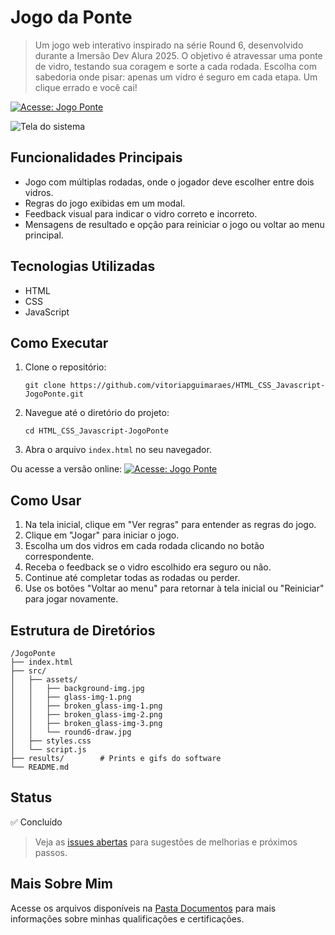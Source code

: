 # Jogo da Ponte

> Um jogo web interativo inspirado na série Round 6, desenvolvido durante a Imersão Dev Alura 2025. O objetivo é atravessar uma ponte de vidro, testando sua coragem e sorte a cada rodada. Escolha com sabedoria onde pisar: apenas um vidro é seguro em cada etapa. Um clique errado e você cai!

[![Acesse: Jogo Ponte](https://img.shields.io/badge/-Acesse:%20Jogo%20Ponte-000000?style=for-the-badge)](https://vitoriapguimaraes.github.io/HTML_CSS_Javascript-JogoPonte/)

![Tela do sistema](https://github.com/vitoriapguimaraes/HTML_CSS_Javascript-JogoPonte/blob/dev/results/game.gif)

## Funcionalidades Principais

- Jogo com múltiplas rodadas, onde o jogador deve escolher entre dois vidros.
- Regras do jogo exibidas em um modal.
- Feedback visual para indicar o vidro correto e incorreto.
- Mensagens de resultado e opção para reiniciar o jogo ou voltar ao menu principal.

## Tecnologias Utilizadas

- HTML
- CSS
- JavaScript

## Como Executar

1. Clone o repositório:
   ```
   git clone https://github.com/vitoriapguimaraes/HTML_CSS_Javascript-JogoPonte.git
   ```
2. Navegue até o diretório do projeto:
   ```
   cd HTML_CSS_Javascript-JogoPonte
   ```
3. Abra o arquivo `index.html` no seu navegador.

Ou acesse a versão online:
[![Acesse: Jogo Ponte](https://img.shields.io/badge/-Acesse:%20Jogo%20Ponte-000000?style=for-the-badge)](https://vitoriapguimaraes.github.io/HTML_CSS_Javascript-JogoPonte/)

## Como Usar

1. Na tela inicial, clique em "Ver regras" para entender as regras do jogo.
2. Clique em "Jogar" para iniciar o jogo.
3. Escolha um dos vidros em cada rodada clicando no botão correspondente.
4. Receba o feedback se o vidro escolhido era seguro ou não.
5. Continue até completar todas as rodadas ou perder.
6. Use os botões "Voltar ao menu" para retornar à tela inicial ou "Reiniciar" para jogar novamente.

## Estrutura de Diretórios

```
/JogoPonte
├── index.html
├── src/
│   ├── assets/
│   │   ├── background-img.jpg
│   │   ├── glass-img-1.png
│   │   ├── broken_glass-img-1.png
│   │   ├── broken_glass-img-2.png
│   │   ├── broken_glass-img-3.png
│   │   └── round6-draw.jpg
│   ├── styles.css
│   └── script.js
├── results/        # Prints e gifs do software
└── README.md
```

## Status

✅ Concluído

> Veja as [issues abertas](https://github.com/vitoriapguimaraes/HTML_CSS_Javascript-JogoPonte/issues) para sugestões de melhorias e próximos passos.

## Mais Sobre Mim

Acesse os arquivos disponíveis na [Pasta Documentos](https://github.com/vitoriapguimaraes/vitoriapguimaraes/tree/main/DOCUMENTOS) para mais informações sobre minhas qualificações e certificações.
